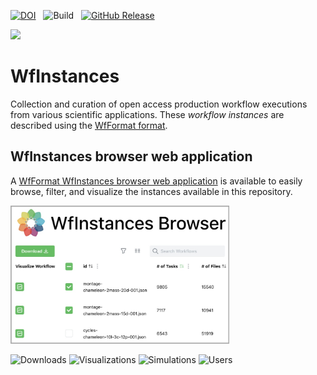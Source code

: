 [![DOI](https://zenodo.org/badge/DOI/10.5281/zenodo.12510982.svg)](https://doi.org/10.5281/zenodo.12510982)&nbsp;&nbsp;
![Build](https://github.com/wfcommons/WfInstances/workflows/Build/badge.svg)&nbsp;&nbsp;
[![GitHub Release](https://img.shields.io/github/release/wfcommons/wfinstances/all.svg)](https://github.com/wfcommons/wfinstances/releases)

<a href="https://wfcommons.org" target="_blank"><img src="https://wfcommons.org/images/wfcommons-horizontal.png" width="350" /></a>

# WfInstances
Collection and curation of open access production workflow executions from various scientific applications. These <i>workflow instances</i> are described using the [WfFormat format](https://github.com/wfcommons/WfFormat).


## WfInstances browser web application

A [WfFormat WfInstances browser web application](https://wfinstances.ics.hawaii.edu) is available to easily browse, filter, and visualize the instances available in this repository.

<a href="https://wfinstances.ics.hawaii.edu" target="_blank"><img src="./wfinstances-browser-screenshot.jpeg" width=350 /></a>

![Downloads](https://img.shields.io/badge/downloads-260-blue.svg)
![Visualizations](https://img.shields.io/badge/visualizations-752-orange.svg)
![Simulations](https://img.shields.io/badge/simulations-144-success.svg)
![Users](https://img.shields.io/badge/users-133-lightgrey.svg)



